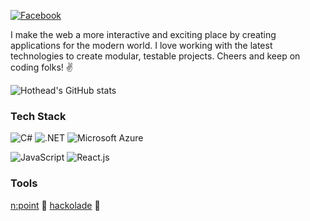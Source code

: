 [![Facebook](https://img.shields.io/badge/Facebook-1877F2?style=flat&logo=facebook&logoColor=white)](https://www.facebook.com/cutpix)

I make the web a more interactive and exciting place by creating applications for the modern world. I love working with the latest technologies to create modular, testable projects. Cheers and keep on coding folks! ✌️

![Hothead's GitHub stats](https://github-readme-stats.vercel.app/api?username=cutpix&show_icons=true)

### Tech Stack

![C#](https://img.shields.io/badge/C%23-239120?style=flat&logo=c-sharp&logoColor=white)
![.NET](https://img.shields.io/badge/.NET-5C2D91?style=flat&logo=.net&logoColor=white)
![Microsoft Azure](https://img.shields.io/badge/Microsoft_Azure-0089D6?style=flat&logo=microsoft-azure&logoColor=white)

![JavaScript](https://img.shields.io/badge/JavaScript-F7DF1E?style=flat&logo=javascript&logoColor=black)
![React.js](https://img.shields.io/badge/React-20232A?style=flat&logo=react&logoColor=61DAFB)

### Tools
[n:point](https://www.npoint.io/) 👾
[hackolade](https://hackolade.com/) 💾
